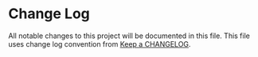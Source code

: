 # Change Log
All notable changes to this project will be documented in this file.
This file uses change log convention from [Keep a CHANGELOG](http://keepachangelog.com).


[unreleased]: https://github.com/dgnest/ansible-role-rabbitmq/compare/0.0.2...HEAD
[0.0.2]: https://github.com/dgnest/ansible-role-rabbitmq/compare/0.0.1...0.0.2
[0.0.1]: https://github.com/dgnest/ansible-role-rabbitmq/compare/0.0.0...0.0.1

[CHANGELOG.md]: CHANGELOG.md
[CONTRIBUTING.md]: CONTRIBUTING.md
[LICENCE]: LICENCE
[README.md]: README.md
